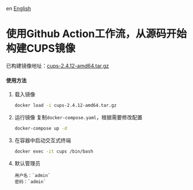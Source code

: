 en [English](README.en.md)

# 使用Github Action工作流，从源码开始构建CUPS镜像

已构建镜像地址：[cups-2.4.12-amd64.tar.gz
](https://github.com/y824165978/DockerAction/releases/tag/CUPS-DOCKER-IMAGE-AMD64)

#### 使用方法
1. 载入镜像
    ```sh
    docker load -i cups-2.4.12-amd64.tar.gz
    ```

2. 运行镜像
复制`docker-compose.yaml`，根据需要修改配置
    ```sh
    docker-compose up -d
    ```

3. 在容器中启动交互式终端
    ```sh
    docker exec -it cups /bin/bash
    ```

4. 默认管理员
    ```
    用户名：`admin`
    密码：`admin`
    ```

